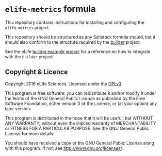 # `elife-metrics` formula

This repository contains instructions for installing and configuring the `elife-metrics`
project.

This repository should be structured as any Saltstack formula should, but it 
should also conform to the structure required by the [builder](https://github.com/elifesciences/builder) 
project.

See the eLife [builder example project](https://github.com/elifesciences/builder-example-project)
for a reference on how to integrate with the `builder` project.

## Copyright & Licence

Copyright 2016 eLife Sciences. Licensed under the [GPLv3](LICENCE.txt)

This program is free software: you can redistribute it and/or modify
it under the terms of the GNU General Public License as published by
the Free Software Foundation, either version 3 of the License, or
(at your option) any later version.

This program is distributed in the hope that it will be useful,
but WITHOUT ANY WARRANTY; without even the implied warranty of
MERCHANTABILITY or FITNESS FOR A PARTICULAR PURPOSE.  See the
GNU General Public License for more details.

You should have received a copy of the GNU General Public License
along with this program.  If not, see <http://www.gnu.org/licenses/>.
